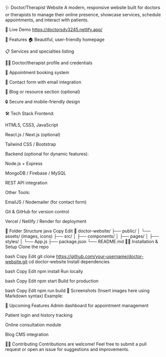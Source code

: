 🩺 Doctor/Therapist Website
A modern, responsive website built for doctors or therapists to manage their online presence, showcase services, schedule appointments, and interact with patients.

🚀 Live Demo
https://doctorsdv3245.netlify.app/

📌 Features
🏠 Beautiful, user-friendly homepage

📋 Services and specialties listing

👩‍⚕️ Doctor/therapist profile and credentials

📅 Appointment booking system

📨 Contact form with email integration

🧠 Blog or resource section (optional)

🔒 Secure and mobile-friendly design

🛠️ Tech Stack
Frontend:

HTML5, CSS3, JavaScript

React.js / Next.js (optional)

Tailwind CSS / Bootstrap

Backend (optional for dynamic features):

Node.js + Express

MongoDB / Firebase / MySQL

REST API integration

Other Tools:

EmailJS / Nodemailer (for contact form)

Git & GitHub for version control

Vercel / Netlify / Render for deployment

📂 Folder Structure
java
Copy
Edit
📁 doctor-website/
├── public/
│   └── assets/ (images, icons)
├── src/
│   ├── components/
│   ├── pages/
│   ├── styles/
│   └── App.js
├── package.json
└── README.md
🧑‍💻 Installation & Setup
Clone the repo

bash
Copy
Edit
git clone https://github.com/your-username/doctor-website.git
cd doctor-website
Install dependencies

bash
Copy
Edit
npm install
Run locally

bash
Copy
Edit
npm start
Build for production

bash
Copy
Edit
npm run build
📸 Screenshots
(Insert images here using Markdown syntax)
Example:

📅 Upcoming Features
Admin dashboard for appointment management

Patient login and history tracking

Online consultation module

Blog CMS integration

🙋‍♀️ Contributing
Contributions are welcome! Feel free to submit a pull request or open an issue for suggestions and improvements.
